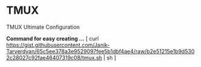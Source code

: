 # TMUX
TMUX Ultimate Configuration

**Command for easy creating ...**
[ curl https://gist.githubusercontent.com/Janik-Tarverdyan/65c5ee378a3e9529097fee5b1dbf4ae4/raw/b2e51215e1b9d5302c28027c92fae46407319c08/tmux.sh | sh ]
